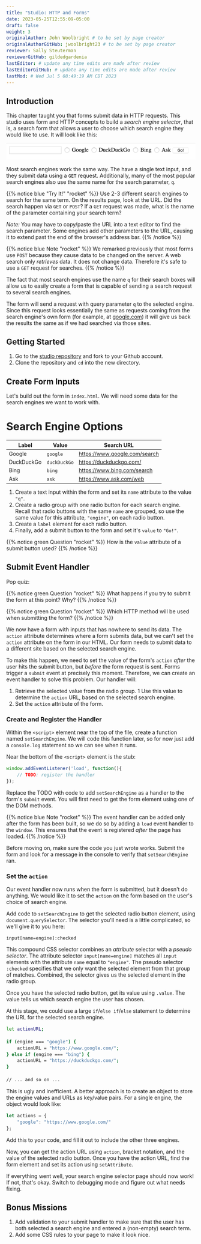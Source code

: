 ```yaml
---
title: "Studio: HTTP and Forms"
date: 2023-05-25T12:55:09-05:00
draft: false
weight: 3
originalAuthor: John Woolbright # to be set by page creator
originalAuthorGitHub: jwoolbright23 # to be set by page creator
reviewer: Sally Steuterman 
reviewerGitHub: gildedgardenia 
lastEditor: # update any time edits are made after review
lastEditorGitHub: # update any time edits are made after review
lastMod: # Wed Jul 5 08:49:19 AM CDT 2023
---
```


Introduction
------------

This chapter taught you that forms submit data in HTTP requests. This studio
uses form and HTTP concepts to build a *search engine selector*, that is, a
search form that allows a user to choose which search engine they would like to
use. It will look like this:

![A form with a text input and radio buttons corresponding to various search engines.](pictures/search-engine-selector.png?classes=border)

Most search engines work the same way. The have a single text input, and they
submit data using a `GET` request. Additionally, many of the most popular
search engines also use the same name for the search parameter, `q`.

{{% notice blue "Try It!" "rocket" %}}
Use 2-3 different search engines to search for the same term. On the results page, look at the URL. Did the search happen via `GET` or `POST`? If a `GET` request was made, what is the name of the parameter containing your search term?

*Note:* You may have to copy/paste the URL into a text editor to find the search parameter. Some engines add other parameters to the URL, causing it to extend past the end of the browser's address bar.
{{% /notice %}}

{{% notice blue Note "rocket" %}}
We remarked previously that most forms use `POST` because they cause data to be changed on the server. A web search only *retrieves* data. It does not change data. Therefore it's safe to use a `GET` request for searches.
{{% /notice %}} 

The fact that most search engines use the name `q` for their search boxes
will allow us to easily create a form that is capable of sending a search
request to several search engines.

The form will send a request with query parameter `q` to the selected engine.
Since this request looks essentially the same as requests coming from the
search engine's own form (for example, at [google.com](https://google.com))
it will give us back the results the same as if we had searched via those
sites.

## Getting Started

1. Go to the [studio repository](https://github.com/LaunchCodeEducation/HTTP-and-Forms-Studio) and fork to your Github account.
2. Clone the repository and `cd` into the new directory.

## Create Form Inputs

Let's build out the form in `index.html`. We will need some data for the
search engines we want to work with.

# Search Engine Options

| Label       | Value       | Search URL                           |
|-------------|-------------|-------------------------------------|
| Google      | `google`    | https://www.google.com/search       |
| DuckDuckGo  | `duckDuckGo`| https://duckduckgo.com/              |
| Bing        | `bing`      | https://www.bing.com/search         |
| Ask         | `ask`       | https://www.ask.com/web             |


1. Create a text input within the form and set its `name` attribute to the value `"q"`.
1. Create a radio group with one radio button for each search engine. Recall that radio buttons with the same `name` are grouped, so use the same value for this attribute, `"engine"`, on each radio button.
1. Create a `label` element for each radio button.
1. Finally, add a submit button to the form and set it's `value` to `"Go!"`.

{{% notice green Question "rocket" %}}
How is the `value` attribute of a submit button used?
{{% /notice %}}

## Submit Event Handler

Pop quiz:

{{% notice green Question "rocket" %}}
What happens if you try to submit the form at this point? Why?
{{% /notice %}}

{{% notice green Question "rocket" %}}
Which HTTP method will be used when submitting the form?
{{% /notice %}}

We now have a form with inputs that has nowhere to send its data. The
`action` attribute determines where a form submits data, but we can't set the
`action` attribute on the form in our HTML. Our form needs to submit data to
a different site based on the selected search engine.

To make this happen, we need to set the value of the form's `action` *after*
the user hits the submit button, but *before* the form request is sent. Forms
trigger a `submit` event at precisely this moment. Therefore, we can create
an event handler to solve this problem. Our handler will:

1. Retrieve the selected value from the radio group.
1 Use this value to determine the `action` URL, based on the selected search engine.
1. Set the `action` attribute of the form.

### Create and Register the Handler

Within the `<script>` element near the top of the file, create a function
named `setSearchEngine`. We will code this function later, so for now just
add a `console.log` statement so we can see when it runs.

Near the bottom of the `<script>` element is the stub:

```javascript
window.addEventListener('load', function(){
    // TODO: register the handler
});
```

Replace the TODO with code to add `setSearchEngine` as a handler to the
form's `submit` event. You will first need to get the form element using one
of the DOM methods.

{{% notice blue Note "rocket" %}}
The event handler can be added only after the form has been built, so we do
so by adding a `load` event handler to the `window`. This ensures that
the event is registered *after* the page has loaded.
{{% /notice %}}

Before moving on, make sure the code you just wrote works. Submit the form and
look for a message in the console to verify that `setSearchEngine` ran.

### Set the `action`

Our event handler now runs when the form is submitted, but it doesn't do
anything. We would like it to set the `action` on the form based on the
user's choice of search engine.

Add code to `setSearchEngine` to get the selected radio button element,
using `document.querySelector`. The selector you'll need is a little
complicated, so we'll give it to you here:

```console
input[name=engine]:checked
```

This compound CSS selector combines an *attribute* selector with a *pseudo
selector*. The attribute selector `input[name=engine]` matches all `input`
elements with the attribute `name` equal to `"engine"`. The pseudo
selector `:checked` specifies that we only want the selected element from
that group of matches. Combined, the selector gives us the selected element in
the radio group.

Once you have the selected radio button, get its value using `.value`. The
value tells us which search engine the user has chosen.

At this stage, we could use a large `if`/`else if`/`else` statement to
determine the URL for the selected search engine.

```bash
let actionURL;

if (engine === "google") {
    actionURL = "https://www.google.com/";
} else if (engine === "bing") {
    actionURL = "https://duckduckgo.com/";
}

// ... and so on ...
```

This is ugly and inefficient. A better approach is to create an object to store
the engine values and URLs as key/value pairs. For a single engine, the object
would look like:

```javascript
let actions = {
    "google": "https://www.google.com/"
};
```

Add this to your code, and fill it out to include the other three engines.

Now, you can get the action URL using `action`, bracket notation,  and the
value of the selected radio button. Once you have the action URL, find the form
element and set its action using `setAttribute`.

If everything went well, your search engine selector page should now work! If
not, that's okay. Switch to debugging mode and figure out what needs fixing.

## Bonus Missions

1. Add validation to your submit handler to make sure that the user has both selected a search engine and entered a (non-empty) search term.
1. Add some CSS rules to your page to make it look nice.
